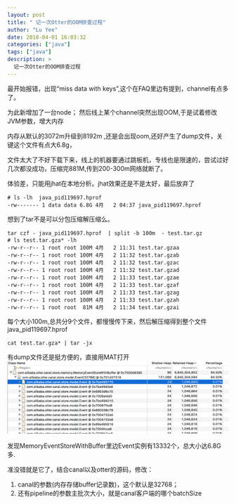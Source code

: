 ```yaml
---
layout: post
title: " 记一次Otter的OOM排查过程"
author: "Lu Yee"
date: 2018-04-01 16:03:32
categories: ["java"]
tags: ["java"]
description: >
  记一次Otter的OOM排查过程
---
```


最开始报错，出现“miss data with keys”,这个在FAQ里边有提到，channel有点多了。

为此新增加了一台node； 然后线上某个channel突然出现OOM,于是试着修改JVM参数，增大内存

内存从默认的3072m升级到8192m ,还是会出现oom,还好产生了dump文件，关键这个文件有点大6.8g，

文件太大了不好下载下来，线上的机器要通过跳板机，专线也是限速的，尝试过好几次都没成功，压缩完881M,传到200-300m网络就断了。

体验差，只能用jhat在本地分析。jhat效果还是不是太好，最后放弃了


```
# ls -lh  java_pid119697.hprof
-rw------- 1 data data 6.8G 4月   2 04:37 java_pid119697.hprof
```

想到了tar不是可以分包压缩解压缩么。

```
tar czf - java_pid119697.hprof  | split -b 100m  - test.tar.gz
# ls test.tar.gza* -lh
-rw-r--r-- 1 root root 100M 4月   2 11:31 test.tar.gzaa
-rw-r--r-- 1 root root 100M 4月   2 11:32 test.tar.gzab
-rw-r--r-- 1 root root 100M 4月   2 11:32 test.tar.gzac
-rw-r--r-- 1 root root 100M 4月   2 11:32 test.tar.gzad
-rw-r--r-- 1 root root 100M 4月   2 11:33 test.tar.gzae
-rw-r--r-- 1 root root 100M 4月   2 11:33 test.tar.gzaf
-rw-r--r-- 1 root root 100M 4月   2 11:33 test.tar.gzag
-rw-r--r-- 1 root root 100M 4月   2 11:33 test.tar.gzah
-rw-r--r-- 1 root root  81M 4月   2 11:34 test.tar.gzai
```

每个大小100m,总共分9个文件，都慢慢传下来，然后解压缩得到整个文件java_pid119697.hprof

```
cat test.tar.gza* | tar -jx
```

有dump文件还是挺方便的，直接用MAT打开
![](/images/otter_oom.png)
 
发现MemoryEventStoreWithBuffer里边Event实例有13332个，总大小达6.8G多.

准没错就是它了，结合canal以及otter的源码，修改：   
1. canal的参数(内存存储buffer记录数)，这个默认是32768；   
2. 还有pipeline的参数主批次大小，就是canal客户端的哪个batchSize
 
